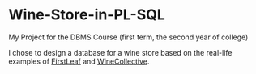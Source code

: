 # Wine-Store-in-PL-SQL

My Project for the DBMS Course (first term, the second year of college)

I chose to design a database for a wine store based on the real-life examples of [FirstLeaf](https://www.firstleaf.club/) and 
[WineCollective](https://winecollective.ca/).
